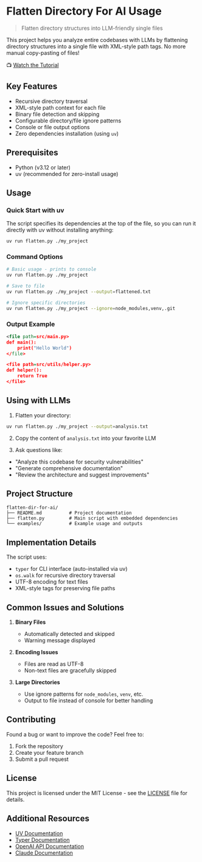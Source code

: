 # Flatten Directory For AI Usage
> Flatten directory structures into LLM-friendly single files

This project helps you analyze entire codebases with LLMs by flattening directory structures into a single file with XML-style path tags. No more manual copy-pasting of files!

📺 [Watch the Tutorial](https://youtu.be/Q9-DpH0D4vg)

## Key Features

- Recursive directory traversal
- XML-style path context for each file
- Binary file detection and skipping
- Configurable directory/file ignore patterns
- Console or file output options
- Zero dependencies installation (using `uv`)

## Prerequisites

- Python (v3.12 or later)
- uv (recommended for zero-install usage)

## Usage

### Quick Start with uv

The script specifies its dependencies at the top of the file, so you can run it directly with uv without installing anything:

```bash
uv run flatten.py ./my_project
```

### Command Options

```bash
# Basic usage - prints to console
uv run flatten.py ./my_project

# Save to file
uv run flatten.py ./my_project --output=flattened.txt

# Ignore specific directories
uv run flatten.py ./my_project --ignore=node_modules,venv,.git
```

### Output Example

```xml
<file path=src/main.py>
def main():
    print("Hello World")
</file>

<file path=src/utils/helper.py>
def helper():
    return True
</file>
```

## Using with LLMs

1. Flatten your directory:
```bash
uv run flatten.py ./my_project --output=analysis.txt
```

2. Copy the content of `analysis.txt` into your favorite LLM

3. Ask questions like:
- "Analyze this codebase for security vulnerabilities"
- "Generate comprehensive documentation"
- "Review the architecture and suggest improvements"

## Project Structure

```
flatten-dir-for-ai/
├── README.md          # Project documentation
├── flatten.py         # Main script with embedded dependencies
└── examples/          # Example usage and outputs
```

## Implementation Details

The script uses:
- `typer` for CLI interface (auto-installed via uv)
- `os.walk` for recursive directory traversal
- UTF-8 encoding for text files
- XML-style tags for preserving file paths

## Common Issues and Solutions

1. **Binary Files**
   - Automatically detected and skipped
   - Warning message displayed

2. **Encoding Issues**
   - Files are read as UTF-8
   - Non-text files are gracefully skipped

3. **Large Directories**
   - Use ignore patterns for `node_modules`, `venv`, etc.
   - Output to file instead of console for better handling

## Contributing

Found a bug or want to improve the code? Feel free to:

1. Fork the repository
2. Create your feature branch
3. Submit a pull request

## License

This project is licensed under the MIT License - see the [LICENSE](LICENSE) file for details.

## Additional Resources

- [UV Documentation](https://github.com/astral-sh/uv)
- [Typer Documentation](https://typer.tiangolo.com/)
- [OpenAI API Documentation](https://platform.openai.com/docs/guides/text-generation)
- [Claude Documentation](https://docs.anthropic.com/claude/docs)